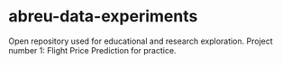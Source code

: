 # abreu-data-experiments
Open repository used for educational and research exploration.
Project number 1: Flight Price Prediction for practice.

